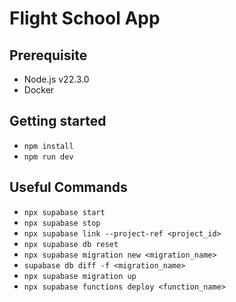 # Flight School App

## Prerequisite

- Node.js v22.3.0
- Docker

## Getting started

- `npm install`
- `npm run dev`

## Useful Commands

- `npx supabase start`
- `npx supabase stop`
- `npx supabase link --project-ref <project_id>`
- `npx supabase db reset`
- `npx supabase migration new <migration_name>`
- `supabase db diff -f <migration_name>`
- `npx supabase migration up`
- `npx supabase functions deploy <function_name>`
